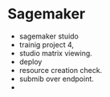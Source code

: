 # Sagemaker
- sagemaker stuido
- trainig project 4, 
- studio matrix viewing.
- deploy
- resource creation check.
- submib over endpoint.
- 
